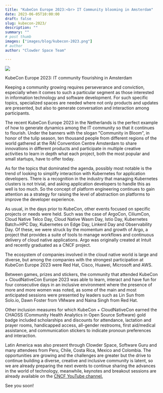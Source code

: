 ```yaml
---
title: "KubeCon Europe 2023:<br> IT Community blooming in Amsterdam"
date: 2023-06-05T10:00:00
draft: false
slug: kubecon-2023/
description: ""
summary: ""
# post thumb
images: ["images/blog/kubecon-2023.png"]
# author
author: "Clowder Space Team"

---
```



<img src="/images/blog/kubecon-2023.png" class="img-fluid mx-auto d-block" >
<br>

KubeCon Europe 2023: IT community flourishing in Amsterdam

Keeping a community growing requires perseverance and conviction, especially when it comes to such a particular segment as those interested in information technology and software development. For such specific topics, specialized spaces are needed where not only products and updates are presented, but also to generate conversation and interaction among participants. 

The recent KubeCon Europe 2023 in the Netherlands is the perfect example of how to generate dynamics among the IT community so that it continues to flourish. Under the banners with the slogan "Community in Bloom", in honor of the tulip season, ten thousand people from different regions of the world gathered at the RAI Convention Centre Amsterdam to share innovations in different products and participate in multiple creative activities to learn in depth what each project, both the most popular and small startups, have to offer today.

As for the topics that dominated the agenda, possibly most notable is the trend of looking to simplify interaction with Kubernetes for application developers. There is a recognition in the industry that managing Kubernetes clusters is not trivial, and asking application developers to handle this as well is too much. So the concept of platform engineering continues to gain attention as a strategy for raising the level of abstraction on platforms to improve the developer experience.

As usual, in the days prior to KubeCon, other events focused on specific projects or needs were held. Such was the case of ArgoCon, CiliumCon, Cloud Native Telco Day, Cloud Native Wasm Day, Istio Day, Kubernetes Batch+HPC Day, Kubernetes on Edge Day, Linkerd Day and Observability Day. Of these, we were struck by the momentum and growth of Argo, a project that provides a suite of tools to manage workflows and continuous delivery of cloud native applications. Argo was originally created at Intuit and recently graduated as a CNCF project.

The ecosystem of companies involved in the cloud native world is large and diverse, but among the companies with the strongest participation at KubeCon Europe 2023 were Red Hat, Cisco, Huawei, Microsoft and AWS. 

Between games, prizes and stickers, the community that attended KubeCon + CloudNativeCon Europe 2023 was able to learn, interact and have fun for four consecutive days in an inclusive environment where the presence of more and more women was noted, as some of the main and most anticipated sessions were presented by leaders such as Lin Sun from Solo.io, Dawn Foster from VMware and Naina Singh from Red Hat. 

Other inclusion measures for which KubeCon + CloudNativeCon earned the CHAOSS (Community Health Analytics in Open Source Software) gold badge included scholarships and discounts for attendance, lactation and prayer rooms, handicapped access, all-gender restrooms, first aid/medical assistance, and communication stickers to indicate pronoun preferences and interaction.

Latin America was also present through Clowder Space, Software Guru and many attendees from Peru, Chile, Costa Rica, Mexico and Colombia. The opportunities are growing and the challenges are greater but the drive to continue building a diverse, creative and inclusive community is latent, so we are already preparing the next events to continue sharing the advances in the world of technology, meanwhile, keynotes and breakout sessions are already available on the [CNCF YouTube channel.](https://www.youtube.com/c/cloudnativefdn)

See you soon!


